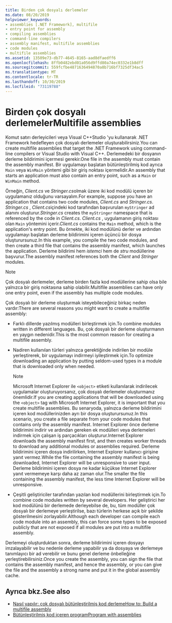 ```yaml
---
title: Birden çok dosyalı derlemeler
ms.date: 08/20/2019
helpviewer_keywords:
- assemblies [.NET Framework], multifile
- entry point for assembly
- compiling assemblies
- command-line compilers
- assembly manifest, multifile assemblies
- code modules
- multifile assemblies
ms.assetid: 13509e73-db77-4645-8165-aad8dfaedff6
ms.openlocfilehash: 8ffb0482ebd01a056d9ffd80a74ec0332e1b8dff
ms.sourcegitcommit: 559fcfbe4871636494870a8b716bf7325df34ac5
ms.translationtype: MT
ms.contentlocale: tr-TR
ms.lasthandoff: 10/30/2019
ms.locfileid: "73119788"
---
```

# <a name="multifile-assemblies"></a><span data-ttu-id="0cc6d-102">Birden çok dosyalı derlemeler</span><span class="sxs-lookup"><span data-stu-id="0cc6d-102">Multifile assemblies</span></span>

<span data-ttu-id="0cc6d-103">Komut satırı derleyicileri veya Visual C++Studio 'yu kullanarak .NET Framework hedefleyen çok dosyalı derlemeler oluşturabilirsiniz.</span><span class="sxs-lookup"><span data-stu-id="0cc6d-103">You can create multifile assemblies that target the .NET Framework using command-line compilers or Visual Studio with Visual C++.</span></span> <span data-ttu-id="0cc6d-104">Derlemedeki bir dosyanın derleme bildirimini içermesi gerekir.</span><span class="sxs-lookup"><span data-stu-id="0cc6d-104">One file in the assembly must contain the assembly manifest.</span></span> <span data-ttu-id="0cc6d-105">Bir uygulamayı başlatan bütünleştirilmiş kod ayrıca `Main` veya `WinMain` yöntemi gibi bir giriş noktası içermelidir.</span><span class="sxs-lookup"><span data-stu-id="0cc6d-105">An assembly that starts an application must also contain an entry point, such as a `Main` or `WinMain` method.</span></span>

<span data-ttu-id="0cc6d-106">Örneğin, *Client.cs* ve *Stringer.cs*olmak üzere iki kod modülü içeren bir uygulamanız olduğunu varsayalım.</span><span class="sxs-lookup"><span data-stu-id="0cc6d-106">For example, suppose you have an application that contains two code modules, *Client.cs* and *Stringer.cs*.</span></span> <span data-ttu-id="0cc6d-107">*Stringer.cs* , *Client.cs*içindeki kod tarafından başvurulan `myStringer` ad alanını oluşturur.</span><span class="sxs-lookup"><span data-stu-id="0cc6d-107">*Stringer.cs* creates the `myStringer` namespace that is referenced by the code in *Client.cs*.</span></span> <span data-ttu-id="0cc6d-108">*Client.cs* , uygulamanın giriş noktası olan `Main` yöntemini içerir.</span><span class="sxs-lookup"><span data-stu-id="0cc6d-108">*Client.cs* contains the `Main` method, which is the application's entry point.</span></span> <span data-ttu-id="0cc6d-109">Bu örnekte, iki kod modülünü derler ve ardından uygulamayı başlatan derleme bildirimini içeren üçüncü bir dosya oluşturursunuz.</span><span class="sxs-lookup"><span data-stu-id="0cc6d-109">In this example, you compile the two code modules, and then create a third file that contains the assembly manifest, which launches the application.</span></span> <span data-ttu-id="0cc6d-110">Derleme bildirimi hem *istemci* hem de *stru* modüllerine başvurur.</span><span class="sxs-lookup"><span data-stu-id="0cc6d-110">The assembly manifest references both the *Client* and *Stringer* modules.</span></span>

> [!NOTE]
> <span data-ttu-id="0cc6d-111">Çok dosyalı derlemeler, derleme birden fazla kod modüllerine sahip olsa bile yalnızca bir giriş noktasına sahip olabilir.</span><span class="sxs-lookup"><span data-stu-id="0cc6d-111">Multifile assemblies can have only one entry point, even if the assembly has multiple code modules.</span></span>

<span data-ttu-id="0cc6d-112">Çok dosyalı bir derleme oluşturmak isteyebileceğiniz birkaç neden vardır:</span><span class="sxs-lookup"><span data-stu-id="0cc6d-112">There are several reasons you might want to create a multifile assembly:</span></span>

- <span data-ttu-id="0cc6d-113">Farklı dillerde yazılmış modülleri birleştirmek için.</span><span class="sxs-lookup"><span data-stu-id="0cc6d-113">To combine modules written in different languages.</span></span> <span data-ttu-id="0cc6d-114">Bu, çok dosyalı bir derleme oluşturmanın en yaygın nedenidir.</span><span class="sxs-lookup"><span data-stu-id="0cc6d-114">This is the most common reason for creating a multifile assembly.</span></span>

- <span data-ttu-id="0cc6d-115">Nadiren kullanılan türleri yalnızca gerektiğinde indirilen bir modüle yerleştirerek, bir uygulamayı indirmeyi iyileştirmek için.</span><span class="sxs-lookup"><span data-stu-id="0cc6d-115">To optimize downloading an application by putting seldom-used types in a module that is downloaded only when needed.</span></span>

    > [!NOTE]
    > <span data-ttu-id="0cc6d-116">Microsoft Internet Explorer ile `<object>` etiketi kullanılarak indirilecek uygulamalar oluşturuyorsanız, çok dosyalı derlemeler oluşturmanız önemlidir.</span><span class="sxs-lookup"><span data-stu-id="0cc6d-116">If you are creating applications that will be downloaded using the `<object>` tag with Microsoft Internet Explorer, it is important that you create multifile assemblies.</span></span> <span data-ttu-id="0cc6d-117">Bu senaryoda, yalnızca derleme bildirimini içeren kod modüllerinizden ayrı bir dosya oluşturursunuz.</span><span class="sxs-lookup"><span data-stu-id="0cc6d-117">In this scenario, you create a file separate from your code modules that contains only the assembly manifest.</span></span> <span data-ttu-id="0cc6d-118">Internet Explorer önce derleme bildirimini indirir ve ardından gereken ek modülleri veya derlemeleri indirmek için çalışan iş parçacıkları oluşturur.</span><span class="sxs-lookup"><span data-stu-id="0cc6d-118">Internet Explorer downloads the assembly manifest first, and then creates worker threads to download any additional modules or assemblies required.</span></span> <span data-ttu-id="0cc6d-119">Derleme bildirimini içeren dosya indirilirken, Internet Explorer kullanıcı girişine yanıt vermez.</span><span class="sxs-lookup"><span data-stu-id="0cc6d-119">While the file containing the assembly manifest is being downloaded, Internet Explorer will be unresponsive to user input.</span></span> <span data-ttu-id="0cc6d-120">Derleme bildirimini içeren dosya ne kadar küçükse Internet Explorer yanıt vermemeye karşı daha az zaman olur.</span><span class="sxs-lookup"><span data-stu-id="0cc6d-120">The smaller the file containing the assembly manifest, the less time Internet Explorer will be unresponsive.</span></span>

- <span data-ttu-id="0cc6d-121">Çeşitli geliştiriciler tarafından yazılan kod modüllerini birleştirmek için.</span><span class="sxs-lookup"><span data-stu-id="0cc6d-121">To combine code modules written by several developers.</span></span> <span data-ttu-id="0cc6d-122">Her geliştirici her kod modülünü bir derlemede derleyebilse de, bu, tüm modüller çok dosyalı bir derlemeye yerleştirilse, bazı türlerin herkese açık bir şekilde gösterilmesini zorlayabilir.</span><span class="sxs-lookup"><span data-stu-id="0cc6d-122">Although each developer can compile each code module into an assembly, this can force some types to be exposed publicly that are not exposed if all modules are put into a multifile assembly.</span></span>

<span data-ttu-id="0cc6d-123">Derlemeyi oluşturduktan sonra, derleme bildirimini içeren dosyayı imzalayabilir ve bu nedenle derleme yapabilir ya da dosyaya ve derlemeye tanımlayıcı bir ad verebilir ve bunu genel derleme önbelleğine yerleştirebilirsiniz.</span><span class="sxs-lookup"><span data-stu-id="0cc6d-123">Once you create the assembly, you can sign the file that contains the assembly manifest, and hence the assembly, or you can give the file and the assembly a strong name and put it in the global assembly cache.</span></span>

## <a name="see-also"></a><span data-ttu-id="0cc6d-124">Ayrıca bkz.</span><span class="sxs-lookup"><span data-stu-id="0cc6d-124">See also</span></span>

- [<span data-ttu-id="0cc6d-125">Nasıl yapılır: çok dosyalı bütünleştirilmiş kod derleme</span><span class="sxs-lookup"><span data-stu-id="0cc6d-125">How to: Build a multifile assembly</span></span>](build-multifile-assembly.md)
- [<span data-ttu-id="0cc6d-126">Bütünleştirilmiş kod içeren program</span><span class="sxs-lookup"><span data-stu-id="0cc6d-126">Program with assemblies</span></span>](../../standard/assembly/program.md)
